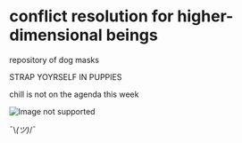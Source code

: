 # conflict resolution for higher-dimensional beings
repository of dog masks


STRAP YOYRSELF IN PUPPIES

chill is not on the agenda this week

![Image not supported](https://t2.genius.com/unsafe/220x0/https%3A%2F%2Fimages.genius.com%2F3fb464e55c4e2b21489583d49a488335.349x349x1.png "A Giant Woman")

¯\\_(ツ)_/¯
